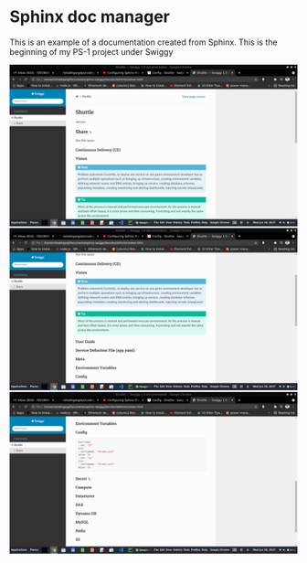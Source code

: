 # Sphinx doc manager

This is an example of a documentation created from Sphinx. This is the beginning of my PS-1 project under Swiggy

![sphinx](./images/Sphinx-2.png)
![sphinx](./images/Sphinx-3.png)
![sphinx](./images/Sphinx-4.png)
